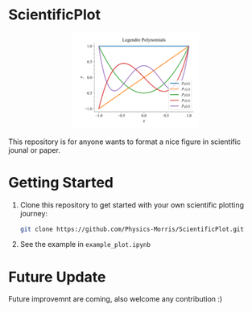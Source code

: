 # ScientificPlot

<center><img src="example_plot.png" alt="Cover Image" width="50%"></center>

This repository is for anyone wants to format a nice figure in scientific jounal or paper.

# Getting Started

1. Clone this repository to get started with your own scientific plotting journey:
   ```bash
   git clone https://github.com/Physics-Morris/ScientificPlot.git
2. See the example in `example_plot.ipynb`

# Future Update
Future improvemnt are coming, also welcome any contribution :)
